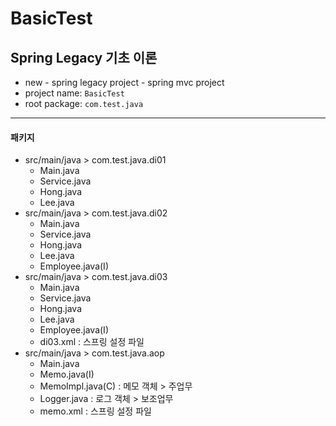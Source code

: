 # BasicTest

## Spring Legacy 기초 이론

- new - spring legacy project - spring mvc project
- project name: `BasicTest`
- root package: `com.test.java`

---

#### 패키지

- src/main/java > com.test.java.di01
    - Main.java
    - Service.java
    - Hong.java
    - Lee.java
- src/main/java > com.test.java.di02
	- Main.java
	- Service.java
	- Hong.java
	- Lee.java
	- Employee.java(I)
- src/main/java > com.test.java.di03
    - Main.java
    - Service.java
    - Hong.java
    - Lee.java
    - Employee.java(I)
    - di03.xml : 스프링 설정 파일
- src/main/java > com.test.java.aop
	- Main.java
	- Memo.java(I)
	- MemoImpl.java(C) : 메모 객체 > 주업무
	- Logger.java : 로그 객체 > 보조업무					
	- memo.xml : 스프링 설정 파일